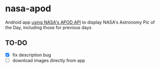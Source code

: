 # nasa-apod
Android app [using NASA's APOD API](https://github.com/nasa/apod-api) to display NASA's Astronomy Pic of the Day, including those for previous days

## TO-DO
- [X] fix description bug
- [ ] download images directly from app
